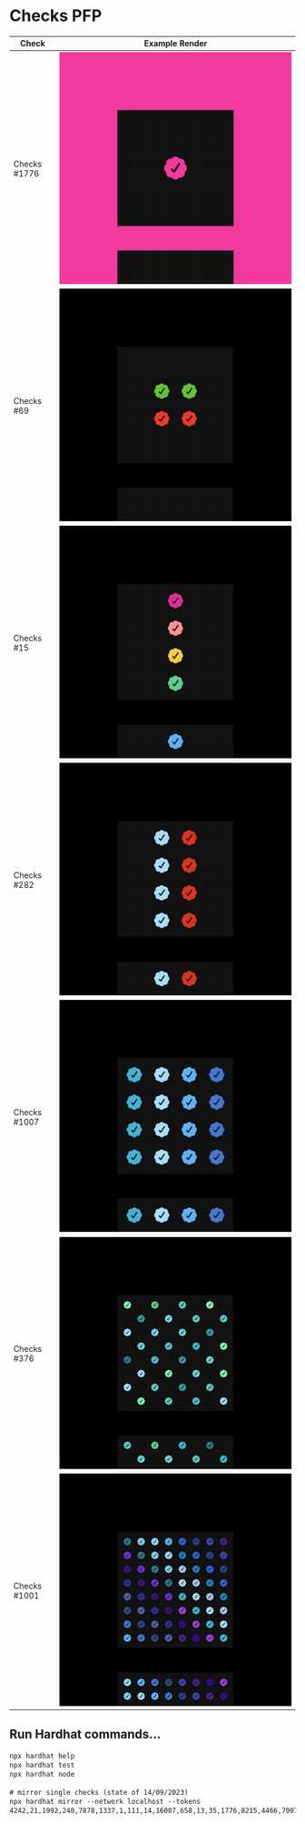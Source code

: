 # Checks PFP

| Check | Example Render |
| --- | --- |
| Checks #1776 | ![Checks PFP #1776](./renders/1776.svg) |
| Checks #69 | ![Checks PFP #69](./renders/69.svg) |
| Checks #15 | ![Checks PFP #15](./renders/15.svg) |
| Checks #282 | ![Checks PFP #282](./renders/282.svg) |
| Checks #1007 | ![Checks PFP #1007](./renders/1007.svg) |
| Checks #376 | ![Checks PFP #376](./renders/376.svg) |
| Checks #1001 | ![Checks PFP #1001](./renders/1001.svg) |

## Run Hardhat commands...

```shell
npx hardhat help
npx hardhat test
npx hardhat node

# mirror single checks (state of 14/09/2023)
npx hardhat mirror --network localhost --tokens 4242,21,1992,240,7878,1337,1,111,14,16007,658,13,35,1776,8215,4466,7007,48,4079,7379,88,6661,32,62,10600,105,16000,917,2212,77,57,136,2446,54,262,9,1189,765,36,16031
```
